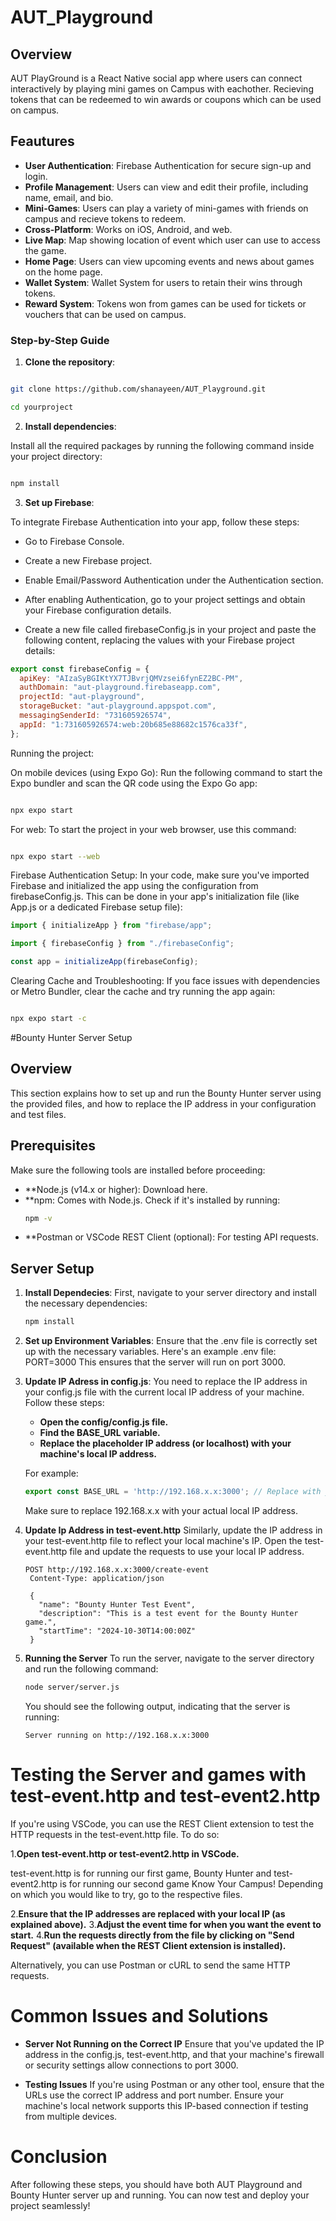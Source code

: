 # AUT_Playground

## Overview

AUT PlayGround is a React Native social app where users can connect interactively by playing mini games on Campus
with eachother. Recieving tokens that can be redeemed to win awards or coupons which can be used on campus.

## Feautures

- **User Authentication**: Firebase Authentication for secure sign-up and login.
- **Profile Management**: Users can view and edit their profile, including name, email, and bio.
- **Mini-Games**: Users can play a variety of mini-games with friends on campus and recieve tokens to redeem.
- **Cross-Platform**: Works on iOS, Android, and web.
- **Live Map**: Map showing location of event which user can use to access the game.
- **Home Page**: Users can view upcoming events and news about games on the home page.
- **Wallet System**: Wallet System for users to retain their wins through tokens.
- **Reward System**: Tokens won from games can be used for tickets or vouchers that can be used on campus.

### Step-by-Step Guide

1.  **Clone the repository**:

```bash

git clone https://github.com/shanayeen/AUT_Playground.git

cd yourproject

```

2.  **Install dependencies**:

Install all the required packages by running the following command inside your project directory:

```bash

npm install
```

3.  **Set up Firebase**:

To integrate Firebase Authentication into your app, follow these steps:

- Go to Firebase Console.

- Create a new Firebase project.

- Enable Email/Password Authentication under the Authentication section.

- After enabling Authentication, go to your project settings and obtain your Firebase configuration details.

- Create a new file called firebaseConfig.js in your project and paste the following content, replacing the values with your Firebase project details:

```js
export const firebaseConfig = {
  apiKey: "AIzaSyBGIKtYX7TJBvrjQMVzsei6fynEZ2BC-PM",
  authDomain: "aut-playground.firebaseapp.com",
  projectId: "aut-playground",
  storageBucket: "aut-playground.appspot.com",
  messagingSenderId: "731605926574",
  appId: "1:731605926574:web:20b685e88682c1576ca33f",
};
```

Running the project:

On mobile devices (using Expo Go): Run the following command to start the Expo bundler and scan the QR code using the Expo Go app:

```bash

npx expo start

```

For web: To start the project in your web browser, use this command:

```bash

npx expo start --web
```

Firebase Authentication Setup:
In your code, make sure you've imported Firebase and initialized the app using the configuration from firebaseConfig.js. This can be done in your app's initialization file (like App.js or a dedicated Firebase setup file):

```js
import { initializeApp } from "firebase/app";

import { firebaseConfig } from "./firebaseConfig";

const app = initializeApp(firebaseConfig);
```

Clearing Cache and Troubleshooting:
If you face issues with dependencies or Metro Bundler, clear the cache and try running the app again:

```bash

npx expo start -c
```
#Bounty Hunter Server Setup 

## Overview

This section explains how to set up and run the Bounty Hunter server using the provided files, and how to replace the IP address in your configuration and test files.

## Prerequisites

Make sure the following tools are installed before proceeding:
 - **Node.js (v14.x or higher): Download here.
 - **npm: Comes with Node.js. Check if it's installed by running:
   ```bash
   npm -v
   ```
- **Postman or VSCode REST Client (optional): For testing API requests.

## Server Setup 

1.  **Install Dependecies**:
    First, navigate to your server directory and install the necessary dependencies:

    ```bash
    npm install
    ```
    
2.  **Set up Environment Variables**:
    Ensure that the .env file is correctly set up with the necessary variables. Here's an example .env file:
    PORT=3000
    This ensures that the server will run on port 3000.

3.  **Update IP Adress in config.js**:
    You need to replace the IP address in your config.js file with the current local IP address of your machine. Follow these steps:
    - **Open the config/config.js file.**
    - **Find the BASE_URL variable.**
    - **Replace the placeholder IP address (or localhost) with your machine's local IP address.**

    For example:
    ```js
    export const BASE_URL = 'http://192.168.x.x:3000'; // Replace with your local IP address
    ```
    Make sure to replace 192.168.x.x with your actual local IP address.

4.  **Update Ip Address in test-event.http**
    Similarly, update the IP address in your test-event.http file to reflect your local machine's IP. Open the test-event.http file and update the requests to use your local IP address.
    ```http
    POST http://192.168.x.x:3000/create-event
     Content-Type: application/json

     {
       "name": "Bounty Hunter Test Event",
       "description": "This is a test event for the Bounty Hunter game.",
       "startTime": "2024-10-30T14:00:00Z"
     }
    ```
5.  **Running the Server**
    To run the server, navigate to the server directory and run the following command:
    ```bash
    node server/server.js
    ```

    You should see the following output, indicating that the server is running:
    ```arduino
    Server running on http://192.168.x.x:3000
    ```

# Testing the Server and games with test-event.http and test-event2.http

If you're using VSCode, you can use the REST Client extension to test the HTTP requests in the test-event.http file. To do so:

1.**Open test-event.http or test-event2.http in VSCode.**

  test-event.http is for running our first game, Bounty Hunter and test-event2.http is for running our second game Know Your Campus! Depending on which you would like to 
  try, go to the respective files. 
  
2.**Ensure that the IP addresses are replaced with your local IP (as explained above).**
3.**Adjust the event time for when you want the event to start.**
4.**Run the requests directly from the file by clicking on "Send Request" (available when the REST Client extension is installed).**

Alternatively, you can use Postman or cURL to send the same HTTP requests.


# Common Issues and Solutions

- **Server Not Running on the Correct IP**
Ensure that you've updated the IP address in the config.js, test-event.http, and that your machine's firewall or security settings allow connections to port 3000.

- **Testing Issues**
If you're using Postman or any other tool, ensure that the URLs use the correct IP address and port number. Ensure your machine's local network supports this IP-based connection if testing from multiple devices.

# Conclusion
After following these steps, you should have both AUT Playground and Bounty Hunter server up and running. You can now test and deploy your project seamlessly!
